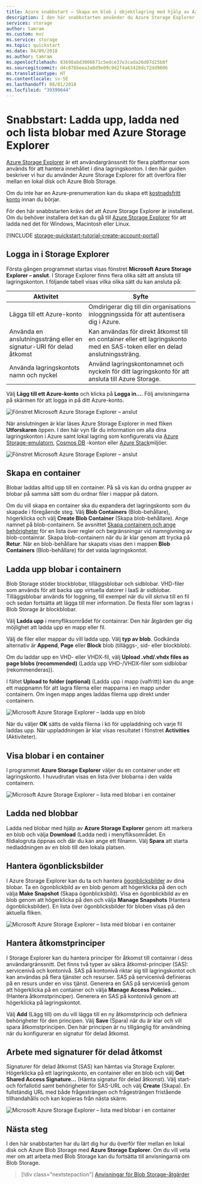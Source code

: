 ```yaml
---
title: Azure snabbstart – Skapa en blob i objektlagring med hjälp av Azure Storage Explorer | Microsoft Docs
description: I den här snabbstarten använder du Azure Storage Explorer i objektlagring (Blob). Du använder sedan Storage Explorer för att ladda upp en blob till Azure Storage och lista blobarna i en container.
services: storage
author: tamram
ms.custom: mvc
ms.service: storage
ms.topic: quickstart
ms.date: 04/09/2018
ms.author: tamram
ms.openlocfilehash: 83698abd3006671c5edce37e3cada26d07d25b8f
ms.sourcegitcommit: d4c076beea3a8d9e09c9d2f4a63428dc72dd9806
ms.translationtype: HT
ms.contentlocale: sv-SE
ms.lasthandoff: 08/01/2018
ms.locfileid: "39399644"
---
```

# <a name="quickstart-upload-download-and-list-blobs-using-azure-storage-explorer"></a>Snabbstart: Ladda upp, ladda ned och lista blobar med Azure Storage Explorer

[Azure Storage Explorer](https://azure.microsoft.com/features/storage-explorer/) är ett användargränssnitt för flera plattformar som används för att hantera innehållet i dina lagringskonton. I den här guiden beskriver vi hur du använder Azure Storage Explorer för att överföra filer mellan en lokal disk och Azure Blob Storage.

Om du inte har en Azure-prenumeration kan du skapa ett [kostnadsfritt konto](https://azure.microsoft.com/free/?WT.mc_id=A261C142F) innan du börjar.

För den här snabbstarten krävs det att Azure Storage Explorer är installerat. Om du behöver installera det kan du gå till [Azure Storage Explorer](https://azure.microsoft.com/features/storage-explorer/) för att ladda ned det för Windows, Macintosh eller Linux.

[!INCLUDE [storage-quickstart-tutorial-create-account-portal](../../../includes/storage-quickstart-tutorial-create-account-portal.md)]

## <a name="log-in-to-storage-explorer"></a>Logga in i Storage Explorer

Första gången programmet startas visas fönstret **Microsoft Azure Storage Explorer – anslut**. I Storage Explorer finns flera olika sätt att ansluta till lagringskonton. I följande tabell visas vilka olika sätt du kan ansluta på:

|Aktivitet|Syfte|
|---|---|
|Lägga till ett Azure-konto | Omdirigerar dig till din organisations inloggningssida för att autentisera dig i Azure. |
|Använda en anslutningssträng eller en signatur-URI för delad åtkomst | Kan användas för direkt åtkomst till en container eller ett lagringskonto med en SAS-token eller en delad anslutningssträng. |
|Använda lagringskontots namn och nyckel| Använd lagringskontonamnet och nyckeln för ditt lagringskonto för att ansluta till Azure Storage.|

Välj **Lägg till ett Azure-konto** och klicka på **Logga in...**. Följ anvisningarna på skärmen för att logga in på ditt Azure-konto.

![Fönstret Microsoft Azure Storage Explorer – anslut](media/storage-quickstart-blobs-storage-explorer/connect.png)

När anslutningen är klar läses Azure Storage Explorer in med fliken **Utforskaren** öppen. I den här vyn får du information om alla dina lagringskonton i Azure samt lokal lagring som konfigurerats via [Azure Storage-emulatorn](../common/storage-use-emulator.md?toc=%2fazure%2fstorage%2fblobs%2ftoc.json), [Cosmos DB](../../cosmos-db/storage-explorer.md?toc=%2fazure%2fstorage%2fblobs%2ftoc.json) -konton eller [Azure Stack](../../azure-stack/user/azure-stack-storage-connect-se.md?toc=%2fazure%2fstorage%2fblobs%2ftoc.json)miljöer.

![Fönstret Microsoft Azure Storage Explorer – anslut](media/storage-quickstart-blobs-storage-explorer/mainpage.png)

## <a name="create-a-container"></a>Skapa en container

Blobar laddas alltid upp till en container. På så vis kan du ordna grupper av blobar på samma sätt som du ordnar filer i mappar på datorn.

Om du vill skapa en container ska du expandera det lagringskonto som du skapade i föregående steg. Välj **Blob Containers** (Blob-behållare), högerklicka och välj **Create Blob Container** (Skapa blob-behållare). Ange namnet på blob-containern. Se avsnittet [Skapa containern och ange behörigheter](storage-quickstart-blobs-dotnet.md#create-the-container-and-set-permissions) för en lista över regler och begränsningar vid namngivning av blob-containrar. Skapa blob-containern när du är klar genom att trycka på **Retur**. När en blob-behållare har skapats visas den i mappen **Blob Containers** (Blob-behållare) för det valda lagringskontot.

## <a name="upload-blobs-to-the-container"></a>Ladda upp blobar i containern

Blob Storage stöder blockblobar, tilläggsblobar och sidblobar. VHD-filer som används för att backa upp virtuella datorer i IaaS är sidblobar. Tilläggsblobar används för loggning, till exempel när du vill skriva till en fil och sedan fortsätta att lägga till mer information. De flesta filer som lagras i Blob Storage är blockblobar.

Välj **Ladda upp** i menyfliksområdet för containrar. Den här åtgärden ger dig möjlighet att ladda upp en mapp eller fil.

Välj de filer eller mappar du vill ladda upp. Välj **typ av blob**. Godkända alternativ är **Append**, **Page** eller **Block** blob (tilläggs-, sid- eller blockblob).

Om du laddar upp en VHD- eller VHDX-fil, välj **Upload .vhd/.vhdx files as page blobs (recommended)** (Ladda upp VHD-/VHDX-filer som sidblobar (rekommenderas)).

I fältet **Upload to folder (optional)** (Ladda upp i mapp (valfritt)) kan du ange ett mappnamn för att lagra filerna eller mapparna i en mapp under containern. Om ingen mapp anges laddas filerna upp direkt under containern.

![Microsoft Azure Storage Explorer – ladda upp en blob](media/storage-quickstart-blobs-storage-explorer/uploadblob.png)

När du väljer **OK** sätts de valda filerna i kö för uppladdning och varje fil laddas upp. När uppladdningen är klar visas resultatet i fönstret **Activities** (Aktiviteter).

## <a name="view-blobs-in-a-container"></a>Visa blobar i en container

I programmet **Azure Storage Explorer** väljer du en container under ett lagringskonto. I huvudrutan visas en lista över blobarna i den valda containern.

![Microsoft Azure Storage Explorer – lista med blobar i en container](media/storage-quickstart-blobs-storage-explorer/listblobs.png)

## <a name="download-blobs"></a>Ladda ned blobbar

Ladda ned blobar med hjälp av **Azure Storage Explorer** genom att markera en blob och välja **Download** (Ladda ned) i menyfliksområdet. En fildialogruta öppnas och där du kan ange ett filnamn. Välj **Spara** att starta nedladdningen av en blob till den lokala platsen.

## <a name="manage-snapshots"></a>Hantera ögonblicksbilder

I Azure Storage Explorer kan du ta och hantera [ögonblicksbilder](storage-blob-snapshots.md) av dina blobar. Ta en ögonblickbild av en blob genom att högerklicka på den och välja **Make Snapshot** (Skapa ögonblicksbild). Visa en ögonblickbild av en blob genom att högerklicka på den och välja **Manage Snapshots** (Hantera ögonblicksbilder). En lista över ögonblicksbilder för bloben visas på den aktuella fliken.

![Microsoft Azure Storage Explorer – lista med blobar i en container](media/storage-quickstart-blobs-storage-explorer/snapshots.png)

## <a name="manage-access-policies"></a>Hantera åtkomstprinciper

I Storage Explorer kan du hantera principer för åtkomst till containrar i dess användargränssnitt. Det finns två typer av säkra åtkomst-principer (SAS): servicenivå och kontonivå. SAS på kontonivå riktar sig till lagringskontot och kan användas på flera tjänster och resurser. SAS på servicenivå definieras på en resurs under en viss tjänst. Generera en SAS på servicenivå genom att högerklicka på en container och välja **Manage Access Policies...** (Hantera åtkomstprinciper). Generera en SAS på kontonivå genom att högerklicka på lagringskontot.

Välj **Add** (Lägg till) om du vill lägga till en ny åtkomstprincip och definiera behörigheter för den principen. Välj **Save** (Spara) när du är klar och vill spara åtkomstprincipen. Den här principen är nu tillgänglig för användning när du konfigurerar en signatur för delad åtkomst.

## <a name="work-with-shared-access-signatures"></a>Arbete med signaturer för delad åtkomst

Signaturer för delad åtkomst (SAS) kan hämtas via Storage Explorer. Högerklicka på ett lagringskonto, en container eller en blob och välj **Get Shared Access Signature...** (Hämta signatur för delad åtkomst). Välj start- och förfallotid samt behörigheter för SAS-URL och välj **Create** (Skapa). En fullständig URL med både frågesträngen och frågesträngen fristående tillhandahålls och kan kopieras från nästa skärm.

![Microsoft Azure Storage Explorer – lista med blobar i en container](media/storage-quickstart-blobs-storage-explorer/sharedaccesssignature.png)

## <a name="next-steps"></a>Nästa steg

I den här snabbstarten har du lärt dig hur du överför filer mellan en lokal disk och Azure Blob Storage med **Azure Storage Explorer**. Om du vill veta mer om att arbeta med Blob Storage kan du fortsätta till anvisningarna om Blob Storage.

> [!div class="nextstepaction"]
> [Anvisningar för Blob Storage-åtgärder](storage-how-to-use-blobs-powershell.md)
